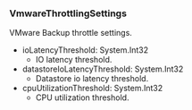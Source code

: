 ### VmwareThrottlingSettings
VMware Backup throttle settings.

- ioLatencyThreshold: System.Int32
  - IO latency threshold.
- datastoreIoLatencyThreshold: System.Int32
  - Datastore io latency threshold.
- cpuUtilizationThreshold: System.Int32
  - CPU utilization threshold.
